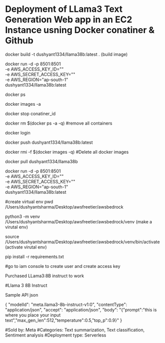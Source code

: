 # Deployment of LLama3 Text Generation Web app in an EC2 Instance usning Docker conatiner & Github

docker build -t dushyant1334/llama38b:latest . (build image)


docker run -d -p 8501:8501 \
-e AWS_ACCESS_KEY_ID="" \
-e AWS_SECRET_ACCESS_KEY="" \
-e AWS_REGION="ap-south-1" \
dushyant1334/llama38b:latest


docker ps

docker images -a

docker stop conatiner_id

docker rm $(docker ps -a -q) #remove all containers

docker login

docker push dushyant1334/llama38b:latest

docker rmi -f $(docker images -q) #Delete all docker images

docker pull dushyant1334/llama38b

docker run -d -p 8501:8501 \
-e AWS_ACCESS_KEY_ID="" \
-e AWS_SECRET_ACCESS_KEY="" \
-e AWS_REGION="ap-south-1" \
dushyant1334/llama38b:latest



#create virtual env 
pwd
/Users/dushyantsharma/Desktop/awsfreetier/awsbedrock

python3 -m venv /Users/dushyantsharma/Desktop/awsfreetier/awsbedrock/venv (make a virutal env)

source /Users/dushyantsharma/Desktop/awsfreetier/awsbedrock/venv/bin/activate (activate virutal env)

pip install -r requirements.txt 

#go to iam console to create user and create access key

Purchased LLama3:8B instruct to work

#Llama 3 8B Instruct

Sample API json


{
 "modelId": "meta.llama3-8b-instruct-v1:0",
 "contentType": "application/json",
 "accept": "application/json",
 "body": "{\"prompt\":\"this is where you place your input text\",\"max_gen_len\":512,\"temperature\":0.5,\"top_p\":0.9}"
} 

#Sold by: Meta
#Categories: Text summarization, Text classification, Sentiment analysis
#Deployment type: Serverless 
